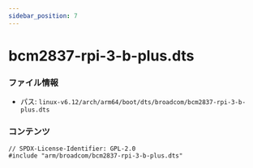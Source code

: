 ```yaml
---
sidebar_position: 7
---
```

# bcm2837-rpi-3-b-plus.dts

### ファイル情報

- パス: `linux-v6.12/arch/arm64/boot/dts/broadcom/bcm2837-rpi-3-b-plus.dts`

### コンテンツ

```dts
// SPDX-License-Identifier: GPL-2.0
#include "arm/broadcom/bcm2837-rpi-3-b-plus.dts"

```
